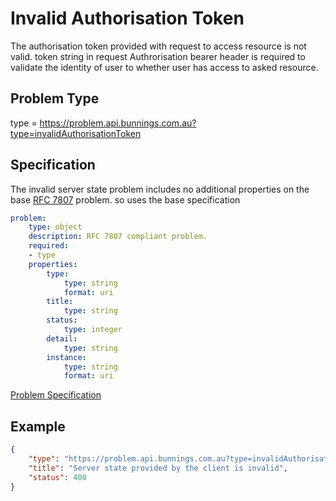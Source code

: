 # Invalid Authorisation Token

The authorisation token provided with request to access resource is not valid. token string in request Authrorisation bearer header is required to validate the identity of user to whether user has access to asked resource.

## Problem Type

type = https://problem.api.bunnings.com.au?type=invalidAuthorisationToken

## Specification

The invalid server state problem includes no additional properties on the base [RFC 7807](https://tools.ietf.org/html/rfc7807) problem.
so uses the base specification

```yaml
problem:
    type: object
    description: RFC 7807 compliant problem.
    required:
    - type
    properties:
        type:
            type: string
            format: uri
        title:
            type: string
        status:
            type: integer
        detail:
            type: string
        instance:
            type: string
            format: uri
```
[Problem Specification](./problem.yaml)

## Example

```json
{
    "type": "https://problem.api.bunnings.com.au?type=invalidAuthorisationToken",
    "title": "Server state provided by the client is invalid",
    "status": 400
}
```